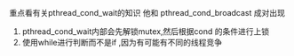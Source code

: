 重点看有关pthread_cond_wait的知识
他和 pthread_cond_broadcast 成对出现
1. pthread_cond_wait内部会先解锁mutex,然后根据cond 的条件进行上锁
2. 使用while进行判断而不是if ,因为有可能有不同的线程竞争